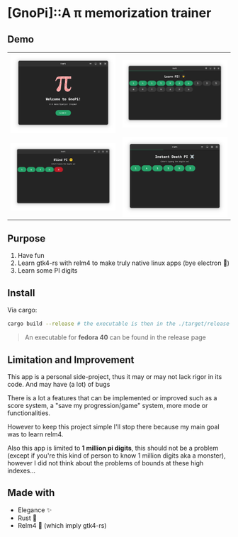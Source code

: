 # [GnoPi]::A π memorization trainer

## Demo

<table>
  <tr>
    <td><img src="./demo/startpage.png" width="100%" /></td>
    <td><img src="./demo/learnmode.png" width="100%" /></td>
  </tr>
  <tr>
    <td><img src="./demo/blindmode.png" width="100%" /></td>
    <td><img src="./demo/instantdeathmode.png" width="100%" /></td>
  </tr>
</table>

## Purpose

1. Have fun
2. Learn gtk4-rs with relm4 to make truly native linux apps (bye electron 🤢)
3. Learn some PI digits

## Install

Via cargo:

```bash
cargo build --release # the executable is then in the ./target/release folder
```

> An executable for **fedora 40** can be found in the release page

## Limitation and Improvement

This app is a personal side-project, thus it may or may not lack rigor in its code. And may have (a lot) of bugs

There is a lot a features that can be implemented or improved such as a score system, a "save my progression/game" system, more mode or functionalities.

However to keep this project simple I'll stop there because my main goal was to learn relm4.

Also this app is limited to **1 million pi digits**, this should not be a problem (except if you're this kind of person to know 1 million digits aka a monster), however I did not think about the problems of bounds at these high indexes...

## Made with

- Elegance ✨
- Rust 🦀
- Relm4 🤎 (which imply gtk4-rs)
